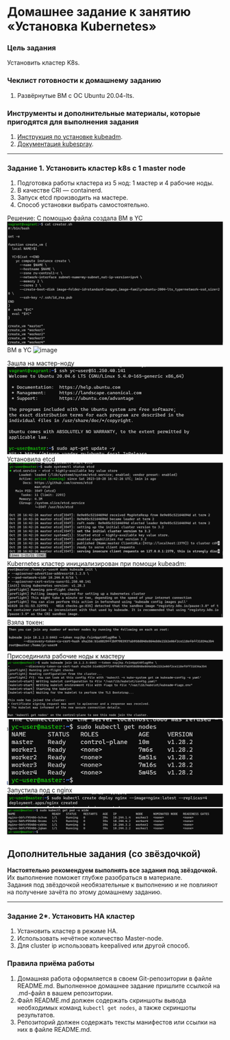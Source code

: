 # Домашнее задание к занятию «Установка Kubernetes»

### Цель задания

Установить кластер K8s.

### Чеклист готовности к домашнему заданию

1. Развёрнутые ВМ с ОС Ubuntu 20.04-lts.


### Инструменты и дополнительные материалы, которые пригодятся для выполнения задания

1. [Инструкция по установке kubeadm](https://kubernetes.io/docs/setup/production-environment/tools/kubeadm/create-cluster-kubeadm/).
2. [Документация kubespray](https://kubespray.io/).

-----

### Задание 1. Установить кластер k8s с 1 master node

1. Подготовка работы кластера из 5 нод: 1 мастер и 4 рабочие ноды.
2. В качестве CRI — containerd.
3. Запуск etcd производить на мастере.
4. Способ установки выбрать самостоятельно.

Решение:
С помощью файла создала ВМ в YC
![img_12.png](img_12.png)
ВМ в YC
<img width="599" alt="image" src="https://github.com/Tichenko/kuber-homeworks/assets/116817153/9c8cd956-3f06-44ae-b3c8-866d74a6cc3f">

Зашла на мастер-ноду
![img_4.png](img_4.png)
Установила etcd
![img_2.png](img_2.png)
Kubernetes кластер инициализирован при помощи kubeadm:
![img_5.png](img_5.png)
Взяла токен: 
![img_6.png](img_6.png)
Присоединила рабочие ноды к мастеру
![img_7.png](img_7.png)
![img_8.png](img_8.png)
Запустила под с nginx
![img_9.png](img_9.png)
![img_10.png](img_10.png)
## Дополнительные задания (со звёздочкой)

**Настоятельно рекомендуем выполнять все задания под звёздочкой.** Их выполнение поможет глубже разобраться в материале.   
Задания под звёздочкой необязательные к выполнению и не повлияют на получение зачёта по этому домашнему заданию. 

------
### Задание 2*. Установить HA кластер

1. Установить кластер в режиме HA.
2. Использовать нечётное количество Master-node.
3. Для cluster ip использовать keepalived или другой способ.

### Правила приёма работы

1. Домашняя работа оформляется в своем Git-репозитории в файле README.md. Выполненное домашнее задание пришлите ссылкой на .md-файл в вашем репозитории.
2. Файл README.md должен содержать скриншоты вывода необходимых команд `kubectl get nodes`, а также скриншоты результатов.
3. Репозиторий должен содержать тексты манифестов или ссылки на них в файле README.md.
